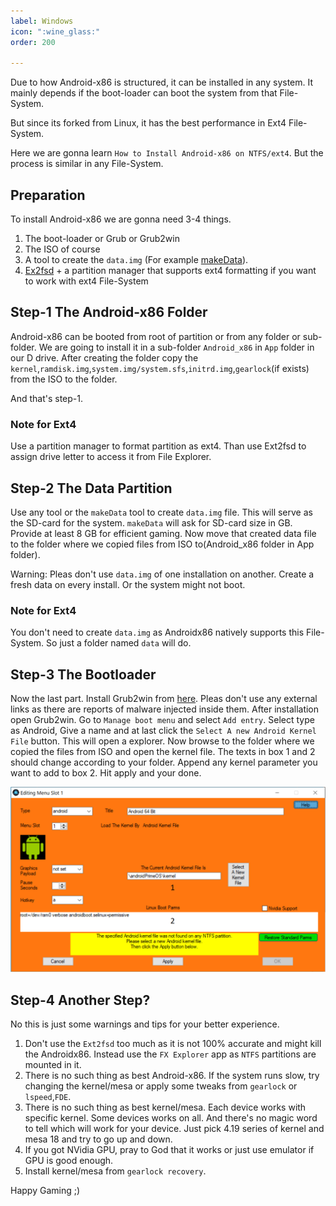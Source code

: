 ```yaml
---
label: Windows
icon: ":wine_glass:"
order: 200

---
```


Due to how Android-x86 is structured, it can be installed in any system. It mainly depends if the boot-loader can boot the system from that File-System. 

But since its forked from Linux, it has the best performance in Ext4 File-System.

Here we are gonna learn `How to Install Android-x86 on NTFS/ext4`. But the process is similar in any File-System.  

## Preparation

To install Android-x86 we are gonna need 3-4 things.

1. The boot-loader or Grub or Grub2win
2. The ISO of course
3. A tool to create the `data.img` (For example [makeData](https://mega.nz/file/VxggALRD#_q4_JkkpTe-2s9-1nbI9v_bkwMeDyMmG2DYHLd4G5FY)).
4. [Ex2fsd](http://www.acc.umu.se/~bosse/ext2fsd/0.53/Ext2Fsd-0.53.exe) + a partition manager that supports ext4 formatting if you want to work with ext4 File-System

## Step-1 The Android-x86 Folder

Android-x86 can be booted from root of partition or from any folder or sub-folder. We are going to install it in a sub-folder `Android_x86` in `App` folder in our D drive. After creating the folder copy the `kernel`,`ramdisk.img`,`system.img/system.sfs`,`initrd.img`,`gearlock`(if exists) from the ISO to the folder. 

And that's step-1.

### Note for Ext4

Use a partition manager to format partition as ext4. Than use Ext2fsd to assign drive letter to access it from File Explorer.

## Step-2 The Data Partition

Use any tool or the `makeData` tool to create `data.img` file. This will serve as the SD-card for the system. `makeData` will ask for SD-card size in GB. Provide at least 8 GB for efficient gaming. Now move that created data file to the folder where we copied files from ISO to(Android_x86 folder in App folder).

Warning: Pleas don't use `data.img` of one installation on another. Create a fresh data on every install. Or the system might not boot.

### Note for Ext4

You don't need to create `data.img` as Androidx86 natively supports this File-System. So just a folder named `data` will do.

## Step-3 The Bootloader

Now the last part. Install Grub2win from [here](https://sourceforge.net/projects/grub2win/). Pleas don't use any external links as there are reports of malware injected inside them. After installation open Grub2win. Go to `Manage boot menu` and select `Add entry`. Select type as Android, Give a name and at last click the `Select A new Android Kernel File` button. This will open a explorer. Now browse to the folder where we copied the files from ISO and open the kernel file. The texts in box 1 and 2 should change according to your folder. Append any kernel parameter you want to add to box 2. Hit apply and your done.

![image](g2w.png)

## Step-4 Another Step?

No this is just some warnings and tips for your better experience.

1. Don't use the `Ext2fsd` too much as it is not 100% accurate and might kill the Androidx86. Instead use the `FX Explorer` app as `NTFS` partitions are mounted in it.
2. There is no such thing as best Android-x86. If the system runs slow, try changing the kernel/mesa or apply some tweaks from `gearlock` or `lspeed`,`FDE`.
3. There is no such thing as best kernel/mesa. Each device works with specific kernel. Some devices works on all. And there's no magic word to tell which will work for your device. Just pick 4.19 series of kernel and mesa 18 and try to go up and down.
4. If you got NVidia GPU, pray to God that it works or just use emulator if GPU is good enough.
5. Install kernel/mesa from `gearlock recovery`.



Happy Gaming ;)
